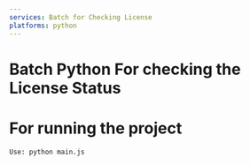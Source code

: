 ```yaml
---
services: Batch for Checking License
platforms: python
---
```


# Batch Python For checking the License Status

# For running the project

    Use: python main.js